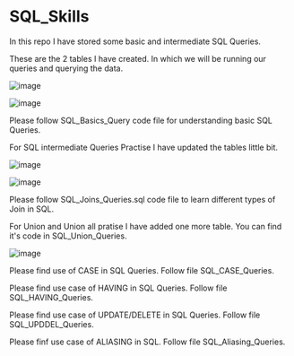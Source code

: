 # SQL_Skills
In this repo I have stored some basic and intermediate SQL Queries.

These are the 2 tables I have created. In which we will be running our queries and querying the data.

![image](https://user-images.githubusercontent.com/72154374/200841763-b14c3bba-456a-4e02-8117-377efbb6f0f0.png)

![image](https://user-images.githubusercontent.com/72154374/200841903-83646b8b-dab7-4375-a74a-e2b292d18d83.png)

Please follow SQL_Basics_Query code file for understanding basic SQL Queries.

For SQL intermediate Queries Practise I have updated the tables little bit.

![image](https://user-images.githubusercontent.com/72154374/201014905-c52c60d6-ed17-42c1-b5fd-ae856d29855e.png)

![image](https://user-images.githubusercontent.com/72154374/201015000-b03deb73-4d4c-4704-9231-4e701f5b16a9.png)

Please follow SQL_Joins_Queries.sql code file to learn different types of Join in SQL.

For Union and Union all pratise I have added one more table. You can find it's code in SQL_Union_Queries.

![image](https://user-images.githubusercontent.com/72154374/201278960-479f56a4-5f24-425d-af4c-a8d60af31123.png)

Please find use of CASE in SQL Queries. Follow file SQL_CASE_Queries.

Please find use case of HAVING in SQL Queries. Follow file SQL_HAVING_Queries.

Please find use case of UPDATE/DELETE in SQL Queries. Follow file SQL_UPDDEL_Queries.

Please finf use case of ALIASING in SQL. Follow file SQL_Aliasing_Queries.
